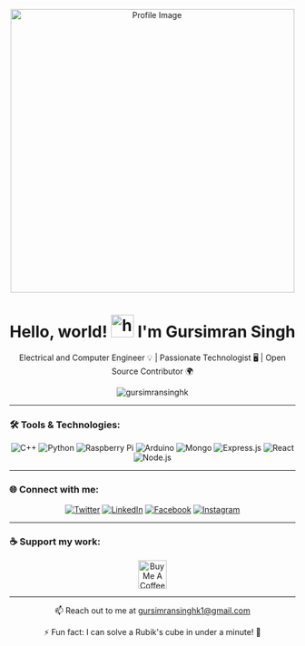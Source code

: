 <p align="center">
  <img src="https://user-images.githubusercontent.com/32682569/278226023-09471796-b143-4257-b6d6-7096b1c13af1.png" width="500" alt="Profile Image">
</p>

<h1 align="center">Hello, world! <img src="https://user-images.githubusercontent.com/1303154/88677602-1635ba80-d120-11ea-84d8-d263ba5fc3c0.gif" width="40px" alt="hello gif"> I'm Gursimran Singh</h1>

<p align="center">Electrical and Computer Engineer 💡 | Passionate Technologist 🖥️ | Open Source Contributor 🌍</p>

<p align="center">
  <img src="https://komarev.com/ghpvc/?username=gursimransinghk&label=Profile%20Views&color=0e75b6&style=flat" alt="gursimransinghk" />
</p>

---

### 🛠️ Tools & Technologies:
<p align="center">
  <img src="https://img.shields.io/badge/C++-00599C?style=flat-square&logo=c%2B%2B&logoColor=white" alt="C++" />
  <img src="https://img.shields.io/badge/Python-3776AB?style=flat-square&logo=python&logoColor=white" alt="Python" />
  <img src="https://img.shields.io/badge/RaspberryPi-C51A4A?style=flat-square&logo=raspberry-pi&logoColor=white" alt="Raspberry Pi" />
  <img src="https://img.shields.io/badge/Arduino-00979D?style=flat-square&logo=arduino&logoColor=white" alt="Arduino" />
  <img src="https://img.shields.io/badge/MongoDB-4EA94B?style=flat-square&logo=mongodb&logoColor=white" alt="Mongo" />
  <img src="https://img.shields.io/badge/Express.js-404D59?style=flat-square" alt="Express.js" />
  <img src="https://img.shields.io/badge/React-20232A?style=flat-square&logo=react&logoColor=61DAFB" alt="React" />
  <img src="https://img.shields.io/badge/Node.js-43853D?style=flat-square&logo=node-dot-js&logoColor=white" alt="Node.js" />
</p>

---

### 🌐 Connect with me:
<p align="center">
  <a href="https://twitter.com/gur94k"><img src="https://img.shields.io/badge/Twitter-1DA1F2?style=for-the-badge&logo=twitter&logoColor=white" alt="Twitter"></a>
  <a href="https://linkedin.com/in/gursimransinghk"><img src="https://img.shields.io/badge/LinkedIn-0077B5?style=for-the-badge&logo=linkedin&logoColor=white" alt="LinkedIn"></a>
  <a href="https://fb.com/gursimransinghk"><img src="https://img.shields.io/badge/Facebook-1877F2?style=for-the-badge&logo=facebook&logoColor=white" alt="Facebook"></a>
  <a href="https://instagram.com/gursimransinghk"><img src="https://img.shields.io/badge/Instagram-E4405F?style=for-the-badge&logo=instagram&logoColor=white" alt="Instagram"></a>
</p>

---

### ☕ Support my work:
<p align="center">
  <a href="https://www.buymeacoffee.com/gursimransinghk"><img src="https://cdn.buymeacoffee.com/buttons/v2/default-yellow.png" height="50" alt="Buy Me A Coffee"></a>
</p>

---

<p align="center">
  📫 Reach out to me at <a href="mailto:gursimransinghk1@gmail.com">gursimransinghk1@gmail.com</a>
</p>

<p align="center">
  ⚡ Fun fact: I can solve a Rubik's cube in under a minute! 🎲
</p>
